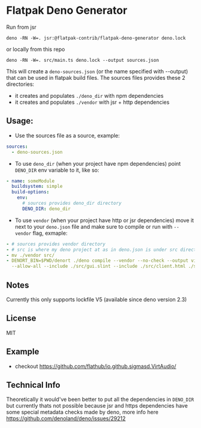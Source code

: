 # Flatpak Deno Generator

Run from jsr

```
deno -RN -W=. jsr:@flatpak-contrib/flatpak-deno-generator deno.lock
```

or locally from this repo

```
deno -RN -W=. src/main.ts deno.lock --output sources.json
```

This will create a `deno-sources.json` (or the name specified with --output)
that can be used in flatpak build files. The sources files provides these 2
directories:

- it creates and populates `./deno_dir` with npm dependencies
- it creates and populates `./vendor` with jsr + http dependencies

## Usage:

- Use the sources file as a source, example:

```yml
sources:
  - deno-sources.json
```

- To use `deno_dir` (when your project have npm dependencies) point `DENO_DIR`
  env variable to it, like so:

```yml
- name: someModule
  buildsystem: simple
  build-options:
    env:
      # sources provides deno_dir directory
      DENO_DIR: deno_dir
```

- To use `vendor` (when your project have http or jsr dependencies) move it next
  to your `deno.json` file and make sure to compile or run with `--vendor` flag,
  exmaple:

```yml
- # sources provides vendor directory
- # src is where my deno project at as in deno.json is under src directory, so I'm moving vendor next to it
- mv ./vendor src/
- DENORT_BIN=$PWD/denort ./deno compile --vendor --no-check --output virtaudio-bin --cached-only
  --allow-all --include ./src/gui.slint --include ./src/client.html ./src/gui.ts
```

## Notes

Currently this only supports lockfile V5 (available since deno version 2.3)

## License

MIT

## Example

- checkout https://github.com/flathub/io.github.sigmasd.VirtAudio/

## Technical Info

Theoretically it would've been better to put all the dependencies in `DENO_DIR`
but currently thats not possible because jsr and https dependencies have some
special metadata checks made by deno, more info here
https://github.com/denoland/deno/issues/29212
